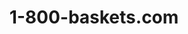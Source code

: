 ---
facebook: https://facebook.com/1800baskets
instagram: https://instagram.com/1800baskets
linkedin: https://linkedin.com/company/1800baskets-com
logohandle: 1800baskets
pinterest: https://pinterest.com/1800baskets
sort: 1800baskets
title: 1-800-baskets.com
twitter: https://x.com/1800baskets
website: https://www.1800baskets.com/
youtube: https://youtube.com/1800baskets
---